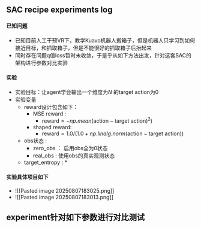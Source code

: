 ## SAC recipe experiments log
#### 已知问题
* 已知目前人工干预VR下，教学Kuavo机器人搬箱子，但是机器人只学习到如何接近目标，和抓取箱子，但是不能很好的抓取箱子后抬起来
* 同时存在问题q值loss暂时未收敛，于是乎从如下方法出发，针对这套SAC的架构进行参数对比实验

#### 实验
* 实验目标：让agent学会输出一个维度为$N$ 的target action为0
* 实验变量
	* reward设计包含如下：
		* MSE reward :
			* $\text{reward} = -np.mean( \text{action} - \text{target action}) ^ 2)$
		* shaped reward:
			* $\text{reward}= 1.0  /  (1.0 + np.linalg.norm( \text{action} - \text{target action}))$   
	* obs状态 : 
		* zero_obs ： 启用obs全为0状态
		* real_obs : 使用obs的真实观测状态
	* target_entropy : 
		* 
#### 实验具体项目如下
* ![[Pasted image 20250807183025.png]]
* ![[Pasted image 20250807183013.png]]

## experiment针对如下参数进行对比测试
